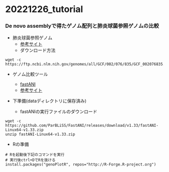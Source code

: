 # 20221226_tutorial
### De novo assemblyで得たゲノム配列と肺炎球菌参照ゲノムの比較
- 肺炎球菌参照ゲノム
  - [参考サイト](https://www.ncbi.nlm.nih.gov/genome/176)
  - ダウンロード方法
```
wget -c https://ftp.ncbi.nlm.nih.gov/genomes/all/GCF/002/076/835/GCF_002076835.1_ASM207683v1/GCF_002076835.1_ASM207683v1_genomic.fna.gz
```

- ゲノム比較ツール
  - [fastANI](https://github.com/ParBLiSS/FastANI)
  - [参考サイト](https://kazumaxneo.hatenablog.com/entry/2018/09/14/141442)

- 下準備(dataディレクトリに保存済み)
  - fastANIの実行ファイルのダウンロード
```
wget -c https://github.com/ParBLiSS/FastANI/releases/download/v1.33/fastANI-Linux64-v1.33.zip
unzip fastANI-Linux64-v1.33.zip
```
  - Rの準備
```
# Rを起動後下記のコマンドを実行
# 実行後ctrl+DでRを抜ける
install.packages("genoPlotR", repos="http://R-Forge.R-project.org")

```

